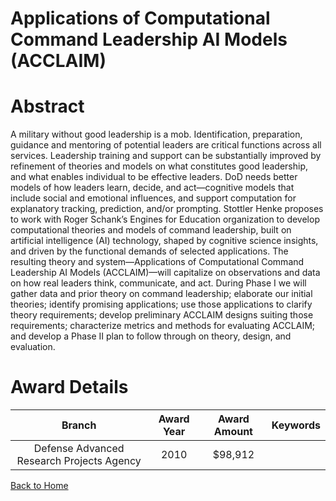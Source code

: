 
Applications of Computational Command Leadership AI Models (ACCLAIM)
====================================================================

# Abstract


A military without good leadership is a mob.  Identification, preparation, guidance and mentoring of potential leaders are critical functions across all services.  Leadership training and support can be substantially improved by refinement of theories and models on what constitutes good leadership, and what enables individual to be effective leaders.  DoD needs better models of how leaders learn, decide, and act—cognitive models that include social and emotional influences, and support computation for explanatory tracking, prediction, and/or prompting. Stottler Henke proposes to work with Roger Schank’s Engines for Education organization to develop computational theories and models of command leadership, built on artificial intelligence (AI) technology, shaped by cognitive science insights, and driven by the functional demands of selected applications.  The resulting theory and system—Applications of Computational Command Leadership AI Models (ACCLAIM)—will capitalize on observations and data on how real leaders think, communicate, and act. During Phase I we will gather data and prior theory on command leadership; elaborate our initial theories; identify promising applications; use those applications to clarify theory requirements; develop preliminary ACCLAIM designs suiting those requirements; characterize metrics and methods for evaluating ACCLAIM; and develop a Phase II plan to follow through on theory, design, and evaluation.  

# Award Details

|Branch|Award Year|Award Amount|Keywords|
| :---: | :---: | :---: | :---: |
|Defense Advanced Research Projects Agency|2010|$98,912||
  
  


[Back to Home](https://github.com/chrischow/dod_sbir_awards#123)